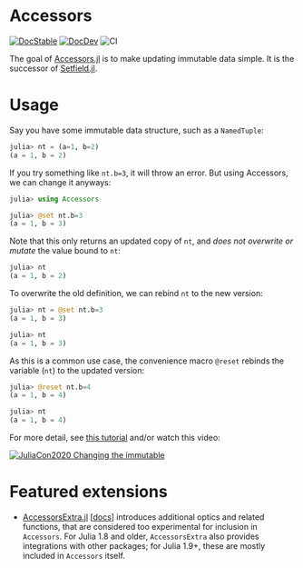 # Accessors

[![DocStable](https://img.shields.io/badge/docs-stable-blue.svg)](https://juliaobjects.github.io/Accessors.jl/stable/)
[![DocDev](https://img.shields.io/badge/docs-dev-blue.svg)](https://juliaobjects.github.io/Accessors.jl/dev/)
![CI](https://github.com/JuliaObjects/Accessors.jl/workflows/CI/badge.svg)

The goal of [Accessors.jl](https://github.com/JuliaObjects/Accessors.jl) is to make updating immutable data simple.
It is the successor of [Setfield.jl](https://github.com/jw3126/Setfield.jl).

# Usage
Say you have some immutable data structure, such as a `NamedTuple`:
```julia
julia> nt = (a=1, b=2)
(a = 1, b = 2)

```
If you try something like `nt.b=3`, it will throw an error. But 
using Accessors, we can change it anyways:
```julia
julia> using Accessors

julia> @set nt.b=3
(a = 1, b = 3)
```

Note that this only returns an updated copy of `nt`, and *does not overwrite or mutate* the 
value bound to `nt`:
```julia
julia> nt
(a = 1, b = 2)
```

To overwrite the old definition, we can rebind `nt` to the new version:
```julia
julia> nt = @set nt.b=3
(a = 1, b = 3)

julia> nt
(a = 1, b = 3)
```

As this is a common use case, the convenience macro `@reset` rebinds the variable (`nt`) to the updated version:
```julia
julia> @reset nt.b=4
(a = 1, b = 4)

julia> nt
(a = 1, b = 4)
```

For more detail, see [this tutorial](https://juliaobjects.github.io/Accessors.jl/stable/getting_started/) and/or watch this video:

[![JuliaCon2020 Changing the immutable](https://img.youtube.com/vi/vkAOYeTpLg0/0.jpg)](https://youtu.be/vkAOYeTpLg0 "Changing the immutable")

# Featured extensions

- [AccessorsExtra.jl](https://github.com/JuliaAPlavin/AccessorsExtra.jl) [[docs](https://aplavin.github.io/AccessorsExtra.jl/test/notebook.html)] introduces additional optics and related functions, that are considered too experimental for inclusion in `Accessors`. For Julia 1.8 and older, `AccessorsExtra` also provides integrations with other packages; for Julia 1.9+, these are mostly included in `Accessors` itself.
